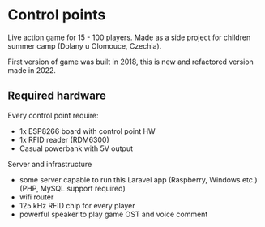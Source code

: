 # Control points
Live action game for 15 - 100 players.
Made as a side project for children summer camp (Dolany u Olomouce, Czechia).

First version of game was built in 2018, this is new and refactored version made in 2022.

## Required hardware
Every control point require:
- 1x ESP8266 board with control point HW
- 1x RFID reader (RDM6300)
- Casual powerbank with 5V output

Server and infrastructure
- some server capable to run this Laravel app (Raspberry, Windows etc.) (PHP, MySQL support required)
- wifi router
- 125 kHz RFID chip for every player
- powerful speaker to play game OST and voice comment
